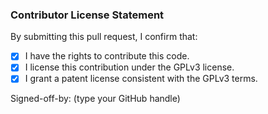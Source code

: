 ### Contributor License Statement
By submitting this pull request, I confirm that:

- [x] I have the rights to contribute this code.
- [x] I license this contribution under the GPLv3 license.
- [x] I grant a patent license consistent with the GPLv3 terms.

Signed-off-by: (type your GitHub handle)
